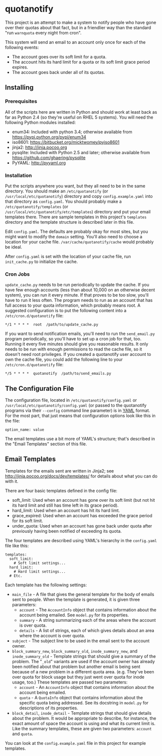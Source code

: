 # quotanotify

This project is an attempt to make a system to notify people who have
gone over their quotas about that fact, but in a friendlier way than
the standard "run `warnquota` every night from cron".

This system will send an email to an account only once for each of the
following events:

 * The account goes over its soft limit for a quota.
 * The account hits its hard limit for a quota or its soft limit grace
   period expires.
 * The account goes back under all of its quotas.


## Installing

### Prerequisites

All of the scripts here are written in Python and should work at least
back as far as Python 2.4 (so they're useful on RHEL 5 systems).  You
will need the following Python modules installed:

 * enum34: Included with python 3.4; otherwise available from
   https://pypi.python.org/pypi/enum34
 * iso8601: https://bitbucket.org/micktwomey/pyiso8601
 * jinja2: http://jinja.pocoo.org
 * pysqlite: Included with Python 2.5 and later; otherwise available
   from https://github.com/ghaering/pysqlite
 * PyYAML: http://pyyaml.org

### Installation

Put the scripts anywhere you want, but they all need to be in the same
directory.  You should make an `/etc/quotanotify` (or
`/usr/local/etc/quotanotify`) directory and copy `config.example.yaml`
into that directory as `config.yaml`.  You should probably make a
`/etc/quotanotify/templates` (or `/usr/local/etc/quotanotify/etc/templates`)
directory and put your email templates there.  There are sample
templates in this project's `templates` directory and the template
structure is described later in this file.

Edit `config.yaml`.  The defaults are probably okay for most sites,
but you might want to modify the `domain` setting.  You'll also need
to choose a location for your cache file.  `/var/cache/quotanotify/cache`
would probably be ideal.

After `config.yaml` is set with the location of your cache file, run
`init_cache.py` to initialize the cache.

### Cron Jobs

`update_cache.py` needs to be run periodically to update the cache.
If you have few enough accounts (less than about 10,000 on an
otherwise decent system), you can run it every minute.  If that proves
to be too slow, you'll have to run it less often.  The program needs
to run as an account that has full access to your quota information,
which probably means root.  A suggested configuration is to put the
following content into a `/etc/cron.d/quotanotify` file:

    */1 * * * *  root  /path/to/update_cache.py

If you want to send notification emails, you'll need to run the
`send_email.py` program periodically, so you'll have to set up a cron
job for that, too.  Running it every five minutes should give you
reasonable results.  It only needs to be run with enough permissions
to read the cache file, so it doesn't need root privileges.  If you
created a quotanotify user account to own the cache file, you could
add the following line to your `/etc/cron.d/quotanotify` file:

    */5 * * * *  quotanotify  /path/to/send_emails.py


## The Configuration File

The configuration file, located in `/etc/quotanotify/config.yaml` or
`/usr/local/etc/quotanotify/config.yaml` (or passed to the quotanotify
programs via their `--config` command line parameter) is in
[YAML](http://yaml.org) format.  For the most part, that just means
that configuration options look like this in the file:

    option_name: value

The email templates use a bit more of YAML's structure; that's
described in the "Email Templates" section of this file.


## Email Templates

Templates for the emails sent are written in Jinja2; see
http://jinja.pocoo.org/docs/dev/templates/ for details about what you
can do with it.

There are four basic templates defined in the config file:

 * soft_limit: Used when an account has gone over its soft limit (but
   not hit its hard limit and still has time left in its grace
   period).
 * hard_limit: Used when an account has hit its hard limt.
 * grace_expired: Used when an account has exceeded the grace period
   for its soft limit.
 * under_quota: Used when an account has gone back under quota after
   previously having been notified of exceeding its quota.

The four templates are described using YAML's hierarchy in the
`config.yaml` file like this:

    templates:
      soft_limit:
        # Soft limit settings...
      hard_limit:
        # Hard limit settings...
      # Etc.

Each template has the following settings:

 * `main_file` - A file that gives the general template for the body
   of emails sent to people.  When the template is generated, it is
   given three parameters:
   * `account` - The `AccountInfo` object that contains information
     about the account being emailed.  See `model.py` for its
     properties.
   * `summary` - A string summarizing each of the areas where the
     account is over quota.
   * `details` - A list of strings, each of which gives details about
     an area where the account is over quota.
 * `subject` - The subject line to be used in the email sent to the
   account owner.
 * `block_summary_new`, `block_summary_old`, `inode_summary_new`, and
   `inode_summary_old` - Template strings that should give a summary
   of the problem.  The "`_old`" variants are used if the account
   owner has already been notified about that problem but another
   email is being sent because of a new problem in a different quota
   area.  (e.g. They've been over quota for block usage but they just
   went over quota for inode usage, too.)  These templates are passed
   two parameters:
   * `account` - An `AccountInfo` object that contains information
     about the account being emailed.
   * `quota` - A `QuotaInfo` object that contains information about
     the specific quota being addressed.  See its docstring in
     `model.py` for descriptions of its properties.
 * `block_detail`, `inode_detail` - Template strings that should give
   details about the problem.  It would be appropriate to describe,
   for instance, the exact amount of space the account is using and
   what its current limit is.  Like the summary templates, these are
   given two parameters: `account` and `quota`.

You can look at the `config.example.yaml` file in this project for
example templates.
